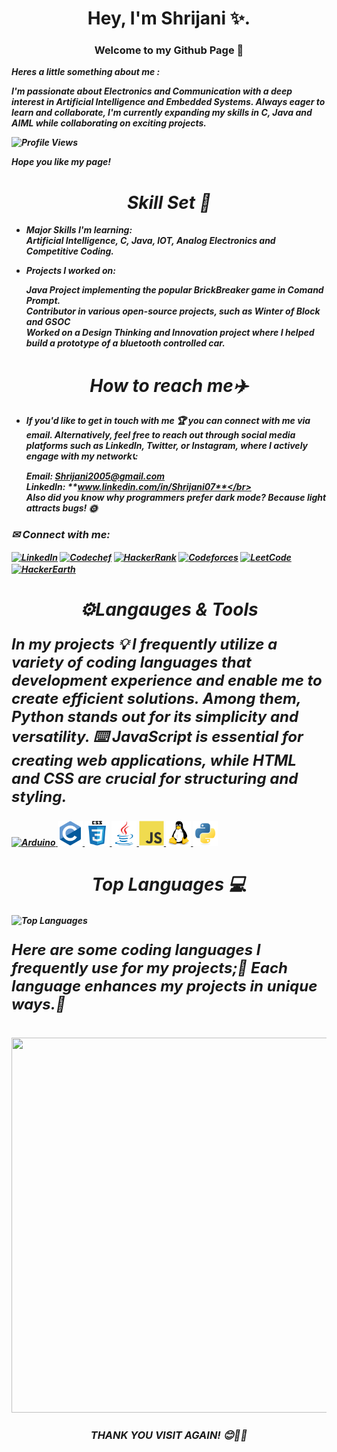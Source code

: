 <h1 align="center"><b>Hey, I'm Shrijani ✨.<b/></h1>
<h3 align="center"><i></i> Welcome to my Github Page 🎉 <i/></h3>
<p>Heres a little something about me :</p>
<p align="left">I'm passionate about Electronics and Communication with a deep interest in Artificial Intelligence and Embedded Systems. Always eager to learn and collaborate, I'm currently expanding my skills in C, Java and AIML while collaborating on exciting projects.</p>
<img src="https://komarev.com/ghpvc/?username=Shrijani7&label=Profile%20views&color=4CAF50&style=flat-square" alt="Profile Views" />

<p align="left"> Hope you like my page!</p> 
<h1 align="center"><b> <b/></h1>
<h1 align="center"><b>Skill Set 💫<b/></h1>

- **Major Skills I'm learning:** <br>
  Artificial Intelligence, C, Java, IOT, Analog Electronics and Competitive Coding. </br>

- **Projects I worked on:**  
  <p>Java Project implementing the popular BrickBreaker game in Comand Prompt.<br>
  Contributor in various open-source projects, such as Winter of Block and GSOC</br>
  Worked on a Design Thinking and Innovation project where I helped build a prototype of a bluetooth controlled car.
  </p>
  <h1 align="center"><b> <b/></h1>
<h1 align="center"><b>How to reach me✈️<b/></h1>

- If you'd like to get in touch with me 🏆 you can connect with me via email. Alternatively, feel free to reach out through social media platforms such as LinkedIn, Twitter, or Instagram, where I actively engage with my network📞:
  
  Email: **Shrijani2005@gmail.com**<br>
  LinkedIn: **www.linkedin.com/in/Shrijani07**</br><br>
  Also did you know why programmers prefer dark mode? **Because light attracts bugs!** 🌞 </br>

<h3 align="left"> ✉ Connect with me:</h3>
<p align="left">
   <a href="https://www.linkedin.com/in/shrijani-gandham-b02902289/" target="blank"><img align="center" src="https://raw.githubusercontent.com/rahuldkjain/github-profile-readme-generator/master/src/images/icons/Social/linked-in-alt.svg" alt="LinkedIn" height="30" width="40" /></a>
  <a href="https://www.codechef.com/users/shrijani2005" target="blank"><img align="center" src="https://cdn.jsdelivr.net/npm/simple-icons@3.1.0/icons/codechef.svg" alt="Codechef" height="30" width="40" /></a>
  <a href="https://www.hackerrank.com/profile/shrijani2005" target="blank"><img align="center" src="https://raw.githubusercontent.com/rahuldkjain/github-profile-readme-generator/master/src/images/icons/Social/hackerrank.svg" alt="HackerRank" height="30" width="40" /></a>
  <a href="https://codeforces.com/profile/shrii" target="blank"><img align="center" src="https://raw.githubusercontent.com/rahuldkjain/github-profile-readme-generator/master/src/images/icons/Social/codeforces.svg" alt="Codeforces" height="30" width="40" /></a>
  <a href="https://leetcode.com/u/siriyani/" target="blank"><img align="center" src="https://raw.githubusercontent.com/rahuldkjain/github-profile-readme-generator/master/src/images/icons/Social/leet-code.svg" alt="LeetCode" height="30" width="40" /></a>
  <a href="https://www.hackerearth.com/@shrijani2005" target="blank"><img align="center" src="https://raw.githubusercontent.com/rahuldkjain/github-profile-readme-generator/master/src/images/icons/Social/hackerearth.svg" alt="HackerEarth" height="30" width="40" /></a>
</p>
<h1 align="center"><b> <b/></h1>

<h1 align="center"><b>⚙️Langauges & Tools<b/></h1>
    <p style="font-size: 24px;">In my projects 💡 I frequently utilize a variety of coding languages that development experience and enable me to create efficient solutions. Among them, Python stands out for its simplicity and versatility. ⌨️ JavaScript is essential for creating web applications, while HTML and CSS are crucial for structuring and styling.</p>
<p align="left">
  <a href="https://www.arduino.cc/" target="_blank" rel="noreferrer"> 
    <img src="https://cdn.worldvectorlogo.com/logos/arduino-1.svg" alt="Arduino" width="40" height="40"/> 
  </a>
  <a href="https://www.cprogramming.com/" target="_blank" rel="noreferrer"> 
    <img src="https://raw.githubusercontent.com/devicons/devicon/master/icons/c/c-original.svg" alt="C" width="40" height="40"/> 
  </a>
  <a href="https://www.w3schools.com/css/" target="_blank" rel="noreferrer"> 
    <img src="https://raw.githubusercontent.com/devicons/devicon/master/icons/css3/css3-original-wordmark.svg" alt="CSS3" width="40" height="40"/> 
  </a>
  <a href="https://www.java.com" target="_blank" rel="noreferrer"> 
    <img src="https://raw.githubusercontent.com/devicons/devicon/master/icons/java/java-original.svg" alt="Java" width="40" height="40"/> 
  </a>
  <a href="https://developer.mozilla.org/en-US/docs/Web/JavaScript" target="_blank" rel="noreferrer"> 
    <img src="https://raw.githubusercontent.com/devicons/devicon/master/icons/javascript/javascript-original.svg" alt="JavaScript" width="40" height="40"/> 
  </a>
  <a href="https://www.linux.org/" target="_blank" rel="noreferrer"> 
    <img src="https://raw.githubusercontent.com/devicons/devicon/master/icons/linux/linux-original.svg" alt="Linux" width="40" height="40"/> 
  </a>
  <a href="https://www.python.org" target="_blank" rel="noreferrer"> 
    <img src="https://raw.githubusercontent.com/devicons/devicon/master/icons/python/python-original.svg" alt="Python" width="40" height="40"/> 
  </a>
</p>
        <h1 align="center"><b> <b/></h1>
<h1 align="center"><b>Top Languages 💻<b/></h1>
<p><img align="center" src="https://github-readme-stats.vercel.app/api/top-langs?username=Shrijani7&show_icons=true&locale=en&layout=compact" alt="Top Languages" /></p>
<p style="font-size: 24px;">Here are some coding languages I frequently use for my projects;🌟 Each language enhances my projects in unique ways.💖</p>
    <h1 align="center"><b> <b/></h1>
<img src="https://plus.unsplash.com/premium_photo-1683140722537-0eb6f05b57d4?w=500&auto=format&fit=crop&q=60&ixlib=rb-4.0.3&ixid=M3wxMjA3fDB8MHxzZWFyY2h8OXx8TmljZSUyMHRvJTIwbWVldCUyMHlvdXxlbnwwfHwwfHx8MA%3D%3D" width="800" height="600 align="center" >
<h3 align="center">THANK YOU VISIT AGAIN!
😊🙏🌸</h3>
